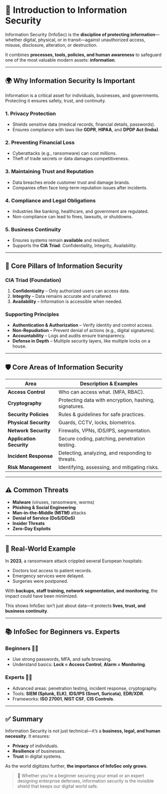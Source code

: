 # 🔐 Introduction to Information Security

Information Security (InfoSec) is the **discipline of protecting information**—whether digital, physical, or in transit—against unauthorized access, misuse, disclosure, alteration, or destruction.  

It combines **processes, tools, policies, and human awareness** to safeguard one of the most valuable modern assets: **information**.

---

## 🌍 Why Information Security Is Important

Information is a critical asset for individuals, businesses, and governments. Protecting it ensures safety, trust, and continuity.

### 1. **Privacy Protection**
- Shields sensitive data (medical records, financial details, passwords).
- Ensures compliance with laws like **GDPR**, **HIPAA**, and **DPDP Act (India)**.

### 2. **Preventing Financial Loss**
- Cyberattacks (e.g., ransomware) can cost millions.
- Theft of trade secrets or data damages competitiveness.

### 3. **Maintaining Trust and Reputation**
- Data breaches erode customer trust and damage brands.
- Companies often face long-term reputation issues after incidents.

### 4. **Compliance and Legal Obligations**
- Industries like banking, healthcare, and government are regulated.
- Non-compliance can lead to fines, lawsuits, or shutdowns.

### 5. **Business Continuity**
- Ensures systems remain **available** and resilient.
- Supports the **CIA Triad**: Confidentiality, Integrity, Availability.

---

## 🔑 Core Pillars of Information Security

### CIA Triad (Foundation)
1. **Confidentiality** – Only authorized users can access data.  
2. **Integrity** – Data remains accurate and unaltered.  
3. **Availability** – Information is accessible when needed.  

### Supporting Principles
- **Authentication & Authorization** – Verify identity and control access.  
- **Non-Repudiation** – Prevent denial of actions (e.g., digital signatures).  
- **Accountability** – Logs and audits ensure transparency.  
- **Defense in Depth** – Multiple security layers, like multiple locks on a house.  

---

## 🛡️ Core Areas of Information Security

| Area                  | Description & Examples |
|-----------------------|-------------------------|
| **Access Control**    | Who can access what. (MFA, RBAC). |
| **Cryptography**      | Protecting data with encryption, hashing, signatures. |
| **Security Policies** | Rules & guidelines for safe practices. |
| **Physical Security** | Guards, CCTV, locks, biometrics. |
| **Network Security**  | Firewalls, VPNs, IDS/IPS, segmentation. |
| **Application Security** | Secure coding, patching, penetration testing. |
| **Incident Response** | Detecting, analyzing, and responding to threats. |
| **Risk Management**   | Identifying, assessing, and mitigating risks. |

---

## ⚠️ Common Threats

- **Malware** (viruses, ransomware, worms)  
- **Phishing & Social Engineering**  
- **Man-in-the-Middle (MITM)** attacks  
- **Denial of Service (DoS/DDoS)**  
- **Insider Threats**  
- **Zero-Day Exploits**  

---

## 🏥 Real-World Example

In **2023**, a ransomware attack crippled several European hospitals:  
- Doctors lost access to patient records.  
- Emergency services were delayed.  
- Surgeries were postponed.  

With **backups, staff training, network segmentation, and monitoring**, the impact could have been minimized.  

This shows InfoSec isn’t just about data—it protects **lives, trust, and business continuity**.

---

## 📚 InfoSec for Beginners vs. Experts

### Beginners 👩‍💻
- Use strong passwords, MFA, and safe browsing.  
- Understand basics: **Lock = Access Control**, **Alarm = Monitoring**.  

### Experts 👨‍💻
- Advanced areas: penetration testing, incident response, cryptography.  
- Tools: **SIEM (Splunk, ELK)**, **IDS/IPS (Snort, Suricata)**, **EDR/XDR**.  
- Frameworks: **ISO 27001**, **NIST CSF**, **CIS Controls**.  

---

## ✅ Summary

Information Security is not just technical—it’s a **business, legal, and human necessity**. It ensures:  
- **Privacy** of individuals.  
- **Resilience** of businesses.  
- **Trust** in digital systems.  

As the world digitizes further, **the importance of InfoSec only grows**.  

> 🔑 Whether you’re a beginner securing your email or an expert designing enterprise defenses, information security is the invisible shield that keeps our digital world safe.
